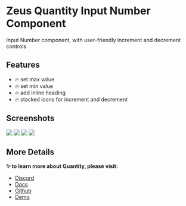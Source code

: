 # Zeus Quantity Input Number Component

Input Number component, with user-friendly increment and decrement controls

## Features

- 🔥 set max value
- 🔥 set min value
- 🔥 add inline heading
- 🔥 stacked icons for increment and decrement

## Screenshots

![](https://larazeus.com/images/screenshots/quantity/quantity-1.png)
![](https://larazeus.com/images/screenshots/quantity/quantity-2.png)
![](https://larazeus.com/images/screenshots/quantity/quantity-3.png)
![](https://larazeus.com/images/screenshots/quantity/quantity-4.png)

## More Details
**✨ to learn more about Quantity, please visit:**

- [Discord](#)
- [Docs](https://larazeus.com/docs/quantity)
- [Github](https://github.com/lara-zeus/quantity)
- [Demo](https://demo.larazeus.com/admin/components-demo/quantity)

